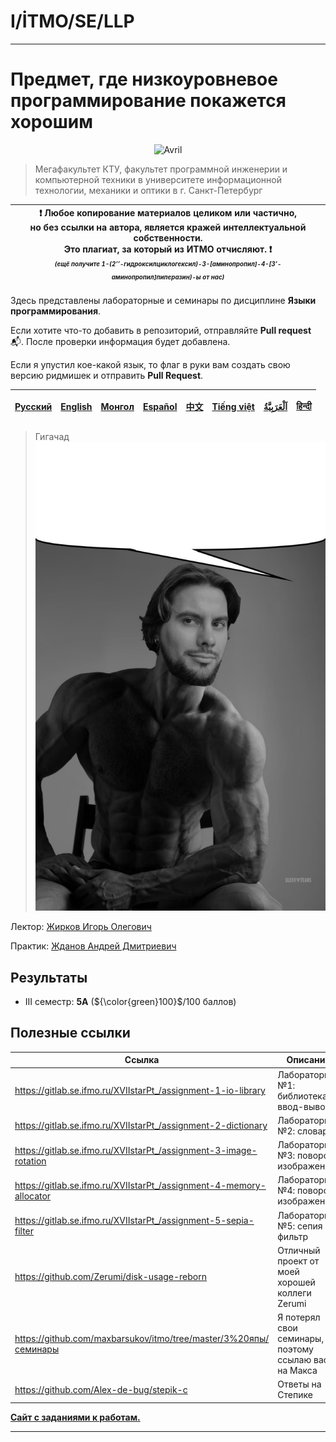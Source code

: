 # I/İTMO/SE/LLP

---
# Предмет, где низкоуровневое программирование покажется хорошим

<p align="center">
    <img src="https://i.giphy.com/media/v1.Y2lkPTc5MGI3NjExbWR1aGs3aTR4dTdpaTdvd3BiN3Z6ejhyZ3BtZHNudXRoY2ZjM3h4MyZlcD12MV9pbnRlcm5hbF9naWZfYnlfaWQmY3Q9Zw/AIeh0ltAdNMrK/giphy.gif" alt="Avril"/>
</p>

> Мегафакультет КТУ, факультет программной инженерии и компьютерной техники в университете информационной технологии, механики и оптики в г. Санкт-Петербург

| :exclamation: <b>Любое копирование материалов целиком или частично,<br>но без ссылки на автора, является кражей интеллектуальной собственности.<br>Это плагиат, за который из ИТМО отчисляют.</b> :exclamation:<br><sub><sup><i>(ещё получите 1-(2’’-гидроксилциклогексил)-3-[аминопропил]-4-[3’-аминопропил]пиперазин)-ы от нас)</sup></sub></b> |
|---------------------------------------------------------------------------------------------------------------------------------------------------------------------------------------------------------------------------------------------------------------------------------------------------------------------------------------------------|
Здесь представлены лабораторные и семинары по дисциплине **Языки программирования**.

Если хотите что-то добавить в репозиторий, отправляйте **Pull request** :mailbox_with_mail:. После проверки информация будет добавлена.

Если я упустил кое-какой язык, то флаг в руки вам создать свою версию ридмишек и отправить **Pull Request**.

| [<strong>Русский</strong>](https://github.com/XVIIStarPlatinum/itmo/blob/master/Software%20Engineering/README.md) | [<strong>English</strong>](https://github.com/XVIIStarPlatinum/itmo/blob/master/Software%20Engineering/.docs/README_EN.md) | [<strong>Монгол</strong>](https://github.com/XVIIStarPlatinum/itmo/blob/master/Software%20Engineering/.docs/README_MN.md) | [<strong>Español</strong>](https://github.com/XVIIStarPlatinum/itmo/blob/master/Software%20Engineering/.docs/README_ES.md) | [<strong>中文</strong>](https://github.com/XVIIStarPlatinum/itmo/blob/master/Software%20Engineering/.docs/README_CN.md) | [<strong>Tiếng việt</strong>](https://github.com/XVIIStarPlatinum/itmo/blob/master/Software%20Engineering/.docs/README_VN.md) | [<strong><p dir="rtl" lang="ar">اَلْعَرَبِيَّةُ</p></strong>](https://github.com/XVIIStarPlatinum/itmo/blob/master/Software%20Engineering/.docs/README_AR.md) | [<strong>हिन्दी</strong>](https://github.com/XVIIStarPlatinum/itmo/blob/master/Software%20Engineering/.docs/README_IN.md) |
|-------------------------------------------------------------------------------------------------------------------|----------------------------------------------------------------------------------------------------------------------------|---------------------------------------------------------------------------------------------------------------------------|----------------------------------------------------------------------------------------------------------------------------|-----------------------------------------------------------------------------------------------------------------------|-------------------------------------------------------------------------------------------------------------------------------|---------------------------------------------------------------------------------------------------------------------------------------------------------------|---------------------------------------------------------------------------------------------------------------------------|

> Гигачад\
> ![gigachad](/img/memes/igor-zhirkov.jpg)

Лектор: [Жирков Игорь Олегович](https://my.itmo.ru/persons/148787)

Практик: [Жданов Андрей Дмитриевич](https://my.itmo.ru/persons/126471)

## Результаты

- III семестр: **5А** (${\color{green}100}$/100 баллов)

## Полезные ссылки <a name="links"></a>
| Ссылка                                                              | Описание                                             |
|---------------------------------------------------------------------|------------------------------------------------------|
| https://gitlab.se.ifmo.ru/XVIIstarPt_/assignment-1-io-library       | Лабораторная №1: библиотека ввод-вывода              |
| https://gitlab.se.ifmo.ru/XVIIstarPt_/assignment-2-dictionary       | Лабораторная №2: словарь                             |
| https://gitlab.se.ifmo.ru/XVIIstarPt_/assignment-3-image-rotation   | Лабораторная №3: поворот изображений                 |
| https://gitlab.se.ifmo.ru/XVIIstarPt_/assignment-4-memory-allocator | Лабораторная №4: поворот изображений                 |
| https://gitlab.se.ifmo.ru/XVIIstarPt_/assignment-5-sepia-filter     | Лабораторная №5: сепия фильтр                        |
| https://github.com/Zerumi/disk-usage-reborn                         | Отличный проект от моей хорошей коллеги Zerumi       |
| https://github.com/maxbarsukov/itmo/tree/master/3%20япы/семинары    | Я потерял свои семинары, поэтому ссылаю вас на Макса |
| https://github.com/Alex-de-bug/stepik-c                             | Ответы на Степике                                    |

[**Сайт с заданиями к работам.**](https://gitlab.se.ifmo.ru/programming-languages)

---